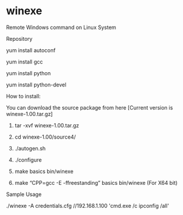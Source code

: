 # winexe
Remote Windows command on Linux System


Repository 

yum install autoconf

yum install gcc

yum install python

yum install python-devel


How to install:

You can download the source package from here [Current version is winexe-1.00.tar.gz]

1. tar -xvf winexe-1.00.tar.gz

2. cd winexe-1.00/source4/

3. ./autogen.sh

4. ./configure

5. make basics bin/winexe

6. make “CPP=gcc -E -ffreestanding” basics bin/winexe (For X64 bit)


Sample Usage

./winexe -A credentials.cfg //192.168.1.100 'cmd.exe /c ipconfig /all'
